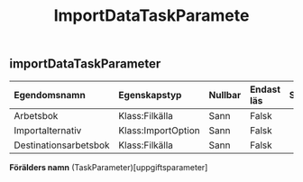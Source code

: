 ﻿---
title: ImportDataTaskParamete
second_title: Aspose.Cells Cloud Documen
type: docs
url: /sv/specification/model/importdatataskparameter/
description: "Aspose.Cells Molnmodellspecifikation : ImportDataTaskParameter. Hantera enkelt Excel och andra kalkylarksdokument med funktioner som att öppna, generera, redigera, dela, slå samman, jämföra och konvertera"
weight: 50
---
## **importDataTaskParameter**

 

| Egendomsnamn| Egenskapstyp| Nullbar| Endast läs| Standardvärde| Beskrivning|
|:- |:- |:- |:- |:- |:- |
| Arbetsbok| Klass:Filkälla| Sann| Falsk|||
| Importalternativ| Klass:ImportOption| Sann| Falsk|||
| Destinationsarbetsbok| Klass:Filkälla| Sann| Falsk|||

**Förälders namn** (TaskParameter)[uppgiftsparameter]